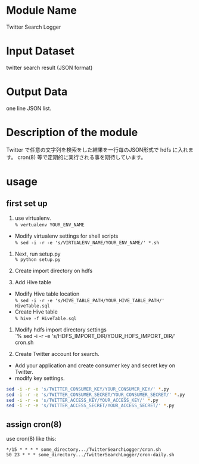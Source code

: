 # Module Name
Twitter Search Logger

# Input Dataset

twitter search result (JSON format)

# Output Data

one line JSON list.

# Description of the module

Twitter で任意の文字列を検索をした結果を一行毎のJSON形式で hdfs に入れます。
cron(8) 等で定期的に実行される事を期待しています。

# usage 
## first set up

1. use virtualenv.  
`% vertualenv YOUR_ENV_NAME`
  - Modify virtualenv settings for shell scripts  
  `% sed -i -r -e 's/VIRTUALENV_NAME/YOUR_ENV_NAME/' *.sh`

1. Next, run setup.py  
`% python setup.py`

1. Create import directory on hdfs

1. Add Hive table
  - Modify Hive table location  
  `% sed -i -r -e 's/HIVE_TABLE_PATH/YOUR_HIVE_TABLE_PATH/' HiveTable.sql`
  - Create Hive table  
  `% hive -f HiveTable.sql`

1. Modify hdfs import directory settings  
`% sed -i -r -e 's/HDFS_IMPORT_DIR/YOUR_HDFS_IMPORT_DIR/' cron.sh

1. Create Twitter account for search.
  - Add your application and create consumer key and secret key on Twitter.
  - modify key settings.

```sh
sed -i -r -e 's/TWITTER_CONSUMER_KEY/YOUR_CONSUMER_KEY/' *.py
sed -i -r -e 's/TWITTER_CONSUMER_SECRET/YOUR_CONSUMER_SECRET/' *.py
sed -i -r -e 's/TWITTER_ACCESS_KEY/YOUR_ACCESS_KEY/' *.py
sed -i -r -e 's/TWITTER_ACCESS_SECRET/YOUR_ACCESS_SECRET/' *.py
```

## assign cron(8)

use cron(8) like this:

```
*/15 * * * * some_directory.../TwitterSearchLogger/cron.sh
50 23 * * * some_directory.../TwitterSearchLogger/cron-daily.sh
```


